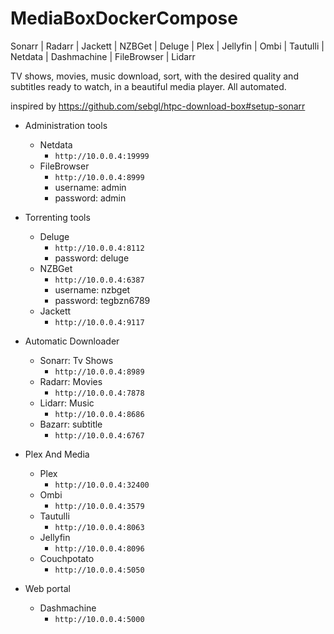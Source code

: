 # MediaBoxDockerCompose
Sonarr | Radarr | Jackett | NZBGet | Deluge | Plex | Jellyfin | Ombi | Tautulli | Netdata | Dashmachine | FileBrowser | Lidarr

TV shows, movies, music download, sort, with the desired quality and subtitles ready to watch, in a beautiful media player. All automated.

inspired by https://github.com/sebgl/htpc-download-box#setup-sonarr

- Administration tools 
   - Netdata
     - `http://10.0.0.4:19999`
   - FileBrowser
     - `http://10.0.0.4:8999`
     - username: admin
     - password: admin

- Torrenting tools
  - Deluge
    - `http://10.0.0.4:8112`
    - password: deluge
  - NZBGet
    - `http://10.0.0.4:6387`
    - username: nzbget
    - password: tegbzn6789
  - Jackett
    - `http://10.0.0.4:9117`

- Automatic Downloader
  - Sonarr: Tv Shows 
    - `http://10.0.0.4:8989`
  - Radarr: Movies
    - `http://10.0.0.4:7878`
  - Lidarr: Music
    - `http://10.0.0.4:8686`
  - Bazarr: subtitle
    - `http://10.0.0.4:6767`

- Plex And Media 
  - Plex
    - `http://10.0.0.4:32400`
  - Ombi
    - `http://10.0.0.4:3579`
  - Tautulli
    - `http://10.0.0.4:8063`
  - Jellyfin
    - `http://10.0.0.4:8096`
  - Couchpotato
    - `http://10.0.0.4:5050`

- Web portal
  - Dashmachine
    - `http://10.0.0.4:5000`
